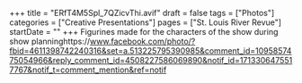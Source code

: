 +++
title = "ERfT4M5Spl_7QZicvThi.avif"
draft = false
tags = ["Photos"]
categories = ["Creative Presentations"]
pages = ["St. Louis River Revue"]
startDate = ""
+++
Figurines made for the characters of the show during show planninghttps://www.facebook.com/photo/?fbid=4611398742240316&set=a.513225795390985&comment_id=1095857475054966&reply_comment_id=4508227586069890&notif_id=1713306475517767&notif_t=comment_mention&ref=notif
